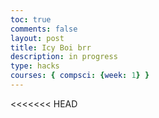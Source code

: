 ```yaml
---
toc: true
comments: false
layout: post
title: Icy Boi brr
description: in progress
type: hacks
courses: { compsci: {week: 1} }
---
```


<body>
    <div>
        <canvas id="spriteContainer"> <!-- Within the base div is a canvas. An HTML canvas is used only for graphics. It allows the user to access some basic functions related to the image created on the canvas (including animation) -->
        </canvas>
    </div>
<<<<<<< HEAD
</body>

<script>
    // start on page load
    window.addEventListener('load', function () {
        const canvas = document.getElementById('spriteContainer');
        const ctx = canvas.getContext('2d');
        const SPRITE_WIDTH = 52.54;  // matches sprite pixel width
        const SPRITE_HEIGHT = 95; // matches sprite pixel height
        const SCALE_FACTOR = 2;  // control size of sprite on canvas
        const FRAME_LIMIT = 22;  // number of frames per row, this code assumes each row is the same

        canvas.width = SPRITE_WIDTH * SCALE_FACTOR * 8;
        canvas.height = SPRITE_HEIGHT * SCALE_FACTOR;

        // Create an Image object
        const icemanImage = new Image();

        // Set the src attribute
        icemanImage.src = "{{site.baseurl}}/images/Iceman flipped.png"; // Change the image path here

        // Wait for the image to load
        icemanImage.onload = function () {
            class Iceman {
                constructor() {
                    this.image = icemanImage; // Use the loaded image
                    this.spriteWidth = SPRITE_WIDTH;
                    this.spriteHeight = SPRITE_HEIGHT;
                    this.width = this.spriteWidth;
                    this.height = this.spriteHeight;
                    this.x = canvas.width; // Start from the right edge of the canvas
                    this.y = 0;
                    this.scale = SCALE_FACTOR;
                    this.minFrame = 0;
                    this.maxFrame = FRAME_LIMIT;
                    this.frameX = 0;
                    this.frameY = 0;
                    this.velocityX = -7; // Negative value to move from right to left
                    this.appearInterval = 1000; // Reappear every 1 second
                    this.disappearInterval = 500; // Disappear every 0.5 seconds
                    this.lastAppearTime = 0;
                    this.visible = true; // Start with the sprite visible
                }

                // Draw the Iceman object
                draw(context) {
                    if (this.visible) {
                        context.drawImage(
                            this.image,
                            this.frameX * this.spriteWidth,
                            this.frameY * this.spriteHeight,
                            this.spriteWidth,
                            this.spriteHeight,
                            this.x,
                            this.y,
                            this.width * this scale,
                            this.height * this.scale
                        );
                    }
                }

                // Update frameX of the object
                update() {
                    if (this.frameX < this.maxFrame) {
                        this.frameX++;
                    } else {
=======
    <script>
        // start on page load
        window.addEventListener('load', function () {
            const canvas = document.getElementById('spriteContainer');
            const ctx = canvas.getContext('2d');
            const SPRITE_WIDTH = 52.54;  // matches sprite pixel width
            const SPRITE_HEIGHT = 95; // matches sprite pixel height
            const SCALE_FACTOR = 2;  // control size of sprite on canvas
            const FRAME_LIMIT = 22;  // number of frames per row, this code assumes each row is the same
            canvas.width = SPRITE_WIDTH * SCALE_FACTOR * 8;
            canvas.height = SPRITE_HEIGHT * SCALE_FACTOR;
            // Create an Image object
            const icemanImage = new Image();
            // Set the src attribute
            icemanImage.src = "{{site.baseurl}}/images/Iceman flipped.png"; // Change the image path here
            // Wait for the image to load
            icemanImage.onload = function () {
                class Iceman {
                    constructor() {
                        this.image = icemanImage; // Use the loaded image
                        this.spriteWidth = SPRITE_WIDTH;
                        this.spriteHeight = SPRITE_HEIGHT;
                        this.width = this.spriteWidth;
                        this.height = this.spriteHeight;
                        this.x = canvas.width; // Start from the right edge of the canvas
                        this.y = 0;
                        this.scale = SCALE_FACTOR;
                        this.minFrame = 0;
                        this.maxFrame = FRAME_LIMIT;
>>>>>>> 8c620d0bdfecfd0a814ff22d126458cf56196ca1
                        this.frameX = 0;
                        this.frameY = 0;
                        this.velocityX = -7; // Negative value to move from right to left
                        this.appearInterval = 1000; // Initial appearance interval of 3 seconds
                        this.lastAppearTime = 0;
                        this.visible = true; // A flag to control sprite visibility
                    }
<<<<<<< HEAD

                    // Update x position for horizontal movement
                    this.x += this.velocityX;

                    // Check if it's time to make the sprite disappear
                    const currentTime = Date.now();
                    if (currentTime - this.lastAppearTime >= this.visible ? this.appearInterval : this.disappearInterval) {
                        this.visible = !this.visible; // Toggle sprite visibility
                        if (this.visible) {
                            this.x = canvas.width; // Reset the x position when the sprite reappears
                        }
                        this.lastAppearTime = currentTime; // Update the last appearance time
=======
                    // Draw the Iceman object
                    draw(context) {
                        if (this.visible) {
                            context.drawImage(
                                this.image,
                                this.frameX * this.spriteWidth,
                                this.frameY * this.spriteHeight,
                                this.spriteWidth,
                                this.spriteHeight,
                                this.x,
                                this.y,
                                this.width * this.scale,
                                this.height * this.scale
                            );
                        }
                    }
                    // Update frameX of the object
                    update() {
                        if (this.frameX < this.maxFrame) {
                            this.frameX++;
                        } else {
                            this.frameX = 0;
                        }
                        // Update x position for horizontal movement
                        this.x += this.velocityX;
                        // Reset x position if it goes beyond the canvas
                        if (this.x < -this.width * this.scale) {
                            this.x = canvas.width;
                        }
                        // Check if it's time to make the sprite disappear
                        const currentTime = Date.now();
                        if (currentTime - this.lastAppearTime >= this.appearInterval) {
                            this.visible = !this.visible; // Toggle sprite visibility
                            this.lastAppearTime = currentTime; // Update the last appearance time
                        }
>>>>>>> 8c620d0bdfecfd0a814ff22d126458cf56196ca1
                    }

                    // When the sprite goes beyond the left edge, reset it to the right edge
                    if (this.x < -this.width * this.scale) {
                        this.x = canvas.width;
                    }
                }
                // Iceman object
                const iceman = new Iceman();
                // Animation recursive control function
                function animate() {
                    // Clears the canvas to remove the previous frame.
                    ctx.clearRect(0, 0, canvas.width, canvas.height);
                    // Draws the current frame of the sprite.
                    iceman.draw(ctx);
                    // Updates the `frameX` property to prepare for the next frame in the sprite sheet.
                    iceman.update();
                    // Use setTimeout to introduce a delay before the next frame
                    setTimeout(function () {
                        // Uses `requestAnimationFrame` to synchronize the animation loop with the display's refresh rate,
                        // ensuring smooth visuals. Call `animate` again to continue the animation loop.
                        requestAnimationFrame(animate);
                    }, 50); // Set the timeout delay in milliseconds (e.g., 100ms = 0.1 second)
                }
                // Start the animation loop
                animate();
            };
        });
    </script>
</html>
